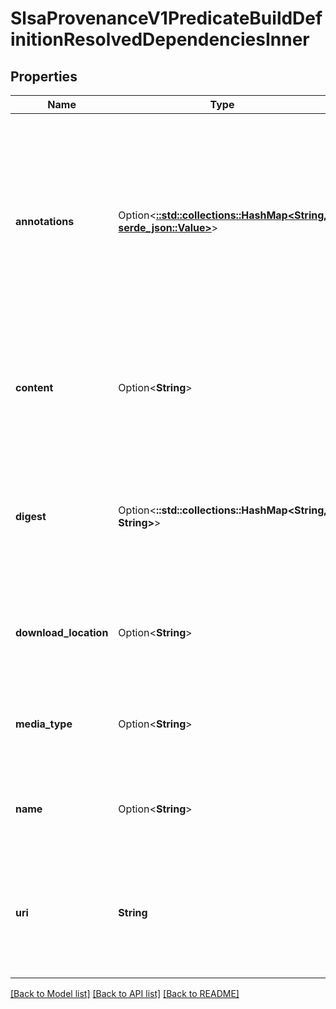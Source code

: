 # SlsaProvenanceV1PredicateBuildDefinitionResolvedDependenciesInner

## Properties

Name | Type | Description | Notes
------------ | ------------- | ------------- | -------------
**annotations** | Option<[**::std::collections::HashMap<String, serde_json::Value>**](serde_json::Value.md)> | This field MAY be used to provide additional information or metadata about the resource or artifact that may be useful to the consumer when evaluating the attestation against a policy. | [optional]
**content** | Option<**String**> | The contents of the resource or artifact. This field is REQUIRED unless either uri or digest is set. | [optional]
**digest** | Option<**::std::collections::HashMap<String, String>**> | A set of cryptographic digests of the contents of the resource or artifact. This field is REQUIRED unless either uri or content is set. | [optional]
**download_location** | Option<**String**> | The location of the described resource or artifact, if different from the uri. | [optional]
**media_type** | Option<**String**> | The MIME Type (i.e., media type) of the described resource or artifact. | [optional]
**name** | Option<**String**> | Machine-readable identifier for distinguishing between descriptors. | [optional]
**uri** | **String** | A URI used to identify the resource or artifact globally. This field is REQUIRED unless either digest or content is set. | 

[[Back to Model list]](../README.md#documentation-for-models) [[Back to API list]](../README.md#documentation-for-api-endpoints) [[Back to README]](../README.md)


